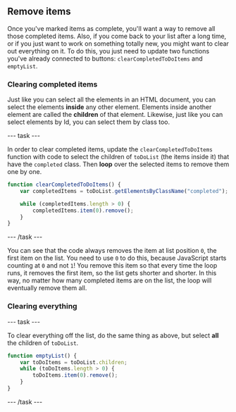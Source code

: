 ## Remove items
Once you've marked items as complete, you'll want a way to remove all those completed items. Also, if you come back to your list after a long time, or if you just want to work on something totally new, you might want to clear out everything on it. To do this, you just need to update two functions you've already connected to buttons: `clearCompletedToDoItems` and `emptyList`.

### Clearing completed items
Just like you can select all the elements in an HTML document, you can select the elements **inside** any other element. Elements inside another element are called the **children** of that element. Likewise, just like you can select elements by Id, you can select them by class too.

--- task ---

In order to clear completed items, update the `clearCompletedToDoItems` function with code to select the children of `toDoList` (the items inside it) that have the `completed` class. Then **loop** over the selected items to remove them one by one.

```JavaScript
function clearCompletedToDoItems() {
    var completedItems = toDoList.getElementsByClassName("completed");

    while (completedItems.length > 0) {
        completedItems.item(0).remove();
    }
}
```

--- /task ---

You can see that the code always removes the item at list position `0`, the first item on the list. You need to use `0` to do this, because JavaScript starts counting at `0` and not `1`! You remove this item so that every time the loop runs, it removes the first item, so the list gets shorter and shorter. In this way, no matter how many completed items are on the list, the loop will eventually remove them all.

### Clearing everything

--- task ---

To clear everything off the list, do the same thing as above, but select **all** the children of `toDoList`.

```JavaScript
function emptyList() {
    var toDoItems = toDoList.children;
    while (toDoItems.length > 0) {
        toDoItems.item(0).remove();
    }
}
```

--- /task ---
